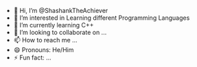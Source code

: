 - 👋 Hi, I’m @ShashankTheAchiever
- 👀 I’m interested in Learning different Programming Languages
- 🌱 I’m currently learning C++
- 💞️ I’m looking to collaborate on ...
- 📫 How to reach me ...
- 😄 Pronouns: He/Him
- ⚡ Fun fact: ...

<!---
ShashankTheAchiever/ShashankTheAchiever is a ✨ special ✨ repository because its `README.md` (this file) appears on your GitHub profile.
You can click the Preview link to take a look at your changes.
--->
